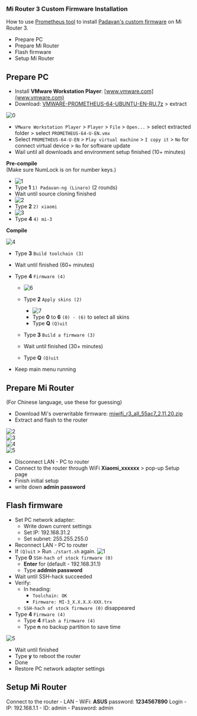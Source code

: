 ### Mi Router 3 Custom Firmware Installation
How to use [Prometheus tool](http://prometheus.freize.net/) to install [Padavan's custom firmware](https://github.com/andy-padavan/rt-n56u) on Mi Router 3.
- Prepare PC
- Prepare Mi Router
- Flash firmware
- Setup Mi Router

## Prepare PC
- Install **VMware Workstation Player**: [www.vmware.com](www.vmware.com)
- Download: [VMWARE-PROMETHEUS-64-UBUNTU-EN-RU.7z](https://disk.yandex.ru/d/6EpD2EpHmB82o) > extract  

![0](https://github.com/rern/MI_Router3_Padavan_installation/blob/master/screenshots/0.jpg)
- `VMware Workstation Player` > `Player` > `File` > `Open...` > select extracted folder > select `PROMETHEUS-64-U-EN.vmx`
- Select `PROMETHEUS-64-U-EN` > `Play virtual machine` > `I copy it` > `No` for connect virtual device > `No` for software update
- Wail until all downloads and environment setup finished (10+ minutes)

**Pre-compile**  
(Make sure NumLock is on for number keys.)  
- ![1](https://github.com/rern/MI_Router3_Padavan_installation/blob/master/screenshots/1.jpg)  
- Type **1** `1) Padavan-ng (Linaro)` (2 rounds)
- Wait until source cloning finished  
- ![2](https://github.com/rern/MI_Router3_Padavan_installation/blob/master/screenshots/2.jpg)  
- Type **2** `2) xiaomi`
- ![3](https://github.com/rern/MI_Router3_Padavan_installation/blob/master/screenshots/3.jpg)  
- Type **4** `4) mi-3`

**Compile**  

![4](https://github.com/rern/MI_Router3_Padavan_installation/blob/master/screenshots/4.jpg)
- Type **3** `Build toolchain (3)`
- Wait until finished (60+ minutes)
- Type **4** `Firmware (4)`  

    - ![6](https://github.com/rern/MI_Router3_Padavan_installation/blob/master/screenshots/6.jpg)
    - Type **2** `Apply skins (2)`  
    
    	- ![7](https://github.com/rern/MI_Router3_Padavan_installation/blob/master/screenshots/7.jpg)
    	- Type **0** to **6** `(0) - (6)` to select all skins  
		- Type **Q** `(Q)uit`  
		
    - Type **3** `Build a firmware (3)`
    - Wait until finished (30+ minutes)
    - Type **Q** `(Q)uit`  
    
- Keep main menu running

## Prepare Mi Router   
(For Chinese language, use these for guessing)  
- Download Mi's overwritable firmware: [miwifi_r3_all_55ac7_2.11.20.zip](https://www.dropbox.com/s/r09dl0or4z2iyxh/miwifi_r3_all_55ac7_2.11.20.zip?dl=1)
- Extract and flash to the router  

![2](https://github.com/rern/MI_Router3_Padavan_installation/blob/master/screenshots/02.jpg)  
![3](https://github.com/rern/MI_Router3_Padavan_installation/blob/master/screenshots/03.jpg)  
![4](https://github.com/rern/MI_Router3_Padavan_installation/blob/master/screenshots/04.jpg)  
![5](https://github.com/rern/MI_Router3_Padavan_installation/blob/master/screenshots/05.jpg)
- Disconnect LAN - PC to router
- Connect to the router through WiFi **Xiaomi_xxxxxx** > pop-up Setup page
- Finish initial setup
- write down **admin password**

## Flash firmware  
- Set PC network adapter:
	- Write down current settings
	- Set IP: 192.168.31.2
	- Set subnet: 255.255.255.0
- Reconnect LAN - PC to router
- If `(Q)uit` > Run `./start.sh` again.
![1](https://github.com/rern/MI_Router3_Padavan_installation/blob/master/screenshots/01.jpg)
- Type **0** `SSH-hach of stock firmware (0)`
	- **Enter** for (default - 192.168.31.1)
	- Type **addmin password**
- Wait until SSH-hack succeeded
- Verify:
	- In heading:
    	- `Toolchain: OK`
    	- `Firmware: MI-3_X.X.X.X-XXX.trx`
	- `SSH-hach of stock firmware (0)` disappeared
- Type **4** `Firmware (4)`
	- Type **4** `Flash a firmware (4)`
	- Type **n** no backup partition to save time

![5](https://github.com/rern/MI_Router3_Padavan_installation/blob/master/screenshots/5.jpg)
- Wait until finished
- Type **y** to reboot the router
- Done
- Restore PC network adapter settings

## Setup Mi Router  
Connect to the router
	- LAN
	- WiFi: **ASUS** password: **1234567890**
Login
	- IP: 192.168.1.1
	- ID: admin
	- Password: admin
